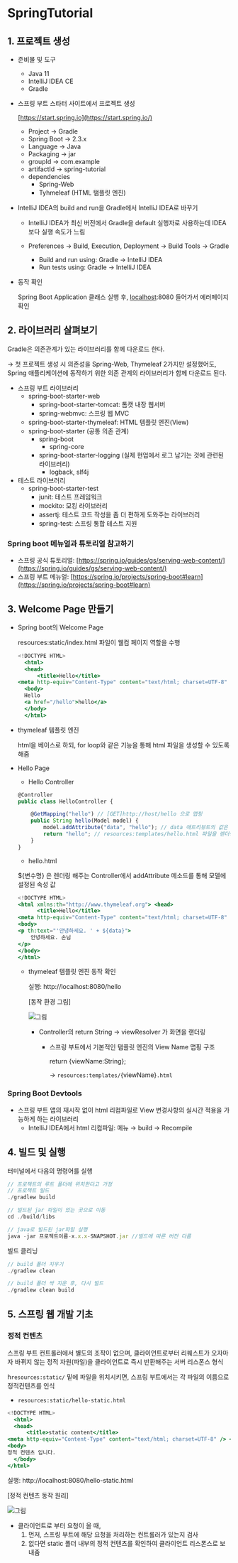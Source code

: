 # SpringTutorial

## 1. 프로젝트 생성

- 준비물 및 도구
    - Java 11
    - IntelliJ IDEA CE
    - Gradle

- 스프링 부트 스타터 사이트에서 프로젝트 생성

    [https://start.spring.io](https://start.spring.io/)

    - Project → Gradle
    - Spring Boot → 2.3.x
    - Language → Java
    - Packaging → jar
    - groupId → com.example
    - artifactId → spring-tutorial
    - dependencies
        - Spring-Web
        - Tyhmeleaf (HTML 탬플릿 엔진)

- IntelliJ IDEA의 build and run을 Gradle에서 IntelliJ IDEA로 바꾸기
    - IntelliJ IDEA가 최신 버전에서 Gradle을 default 실행자로 사용하는데 IDEA 보다 실행 속도가 느림

    - Preferences → Build, Execution, Deployment → Build Tools → Gradle
        - Build and run using: Gradle → IntelliJ IDEA
        - Run tests using: Gradle → IntelliJ IDEA

- 동작 확인

    Spring Boot Application 클래스 실행 후, [localhost](http://localhost):8080 들어가서 에러페이지 확인

## 2. 라이브러리 살펴보기

Gradle은 의존관계가 있는 라이브러리를 함께 다운로드 한다.

→ 첫 프로젝트 생성 시 의존성을 Spring-Web, Thymeleaf 2가지만 설정했어도, Spring 애플리케이션에 동작하기 위한 의존 관계의 라이브러리가 함께 다운로드 된다.

- 스프링 부트 라이브러리
    - spring-boot-starter-web
        - spring-boot-starter-tomcat: 톰캣 내장 웹서버
        - spring-webmvc: 스프링 웹 MVC
    - spring-boot-starter-thymeleaf: HTML 템플릿 엔진(View)
    - spring-boot-starter (공통 의존 관계)
        - spring-boot
            - spring-core
        - spring-boot-starter-logging (실제 현업에서 로그 남기는 것에 관련된 라이브러리)
            - logback, slf4j
- 테스트 라이브러리
    - spring-boot-starter-test
        - junit: 테스트 프레임워크
        - mockito: 모킹 라이브러리
        - assertj: 테스트 코드 작성을 좀 더 편하게 도와주는 라이브러리
        - spring-test: 스프링 통합 테스트 지원

### Spring boot 메뉴얼과 튜토리얼 참고하기

- 스프링 공식 튜토리얼: [https://spring.io/guides/gs/serving-web-content/](https://spring.io/guides/gs/serving-web-content/)
- 스프링 부트 메뉴얼: [https://spring.io/projects/spring-boot#learn](https://spring.io/projects/spring-boot#learn)

## 3. Welcome Page 만들기

- Spring boot의 Welcome Page

    resources:static/index.html 파일이 웰컴 페이지 역할을 수행

    ```jsx
    <!DOCTYPE HTML>
      <html>
      <head>
          <title>Hello</title>
    <meta http-equiv="Content-Type" content="text/html; charset=UTF-8" /> </head>
      <body>
      Hello
      <a href="/hello">hello</a>
      </body>
      </html>
    ```

- thymeleaf 템플릿 엔진

    html을 베이스로 하되, for loop와 같은 기능을 통해 html 파일을 생성할 수 있도록 해줌

- Hello Page
    - Hello Controller

    ```jsx
    @Controller
    public class HelloController {

    	@GetMapping("hello") // [GET]http://host/hello 으로 맵핑
    	public String hello(Model model) {
    		model.addAttribute("data", "hello"); // data 애트리뷰트의 값은 hello
    		return "hello"; // resources:templates/hello.html 파일을 렌더링
    	}
    }
    ```

    - hello.html

    ${변수명} 은 렌더링 해주는 Controller에서 addAttribute 메소드를 통해 모델에 설정된 속성 값

    ```jsx
    <!DOCTYPE HTML>
    <html xmlns:th="http://www.thymeleaf.org"> <head>
          <title>Hello</title>
    <meta http-equiv="Content-Type" content="text/html; charset=UTF-8" /> </head>
    <body>
    <p th:text="'안녕하세요. ' + ${data}">
    	안녕하세요. 손님
    </p>
    </body>
    </html>
    ```

    - thymeleaf 템플릿 엔진 동작 확인

        실행: http://localhost:8080/hello

        [동작 환경 그림]

        ![그림](./image/template.png)

        - Controller의 return String → viewResolver 가 화면을 랜더링
            - 스프링 부트에서 기본적인 탬플릿 엔진의 View Name 맵핑 구조

                return {viewName:String};

                → `resources:templates/`{viewName}`.html`

### Spring Boot Devtools

- 스프링 부트 앱의 재시작 없이 html 리컴파일로 View 변경사항의 실시간 적용을 가능하게 하는 라이브러리
    - IntelliJ IDEA에서 html 리컴파일: 메뉴 → build → Recompile


## 4. 빌드 및 실행

터미널에서 다음의 명령어를 실행

```jsx
// 프로젝트의 루트 폴더에 위치한다고 가정
// 프로젝트 빌드
./gradlew build

// 빌드된 jar 파일이 있는 곳으로 이동
cd ./build/libs

// java로 빌드된 jar파일 실행
java -jar 프로젝트이름-x.x.x-SNAPSHOT.jar //빌드에 따른 버전 다름
```

빌드 클리닝

```jsx
// build 폴더 지우기
./gradlew clean

// build 폴더 싹 지운 후, 다시 빌드
./gradlew clean build
```

## 5. 스프링 웹 개발 기초

### 정적 컨텐츠

스프링 부트 컨트롤러에서 별도의 조작이 없으며, 클라이언트로부터 리퀘스트가 오자마자 바뀌지 않는 정적 자원(파일)을 클라이언트로 즉시 반환해주는 서버 리스폰스 형식

h`resources:static/` 밑에 파일을 위치시키면, 스프링 부트에서는 각 파일의 이름으로 정적컨텐츠를 인식

- `resources:static/hello-static.html`

```jsx
<!DOCTYPE HTML>
  <html>
  <head>
      <title>static content</title>
<meta http-equiv="Content-Type" content="text/html; charset=UTF-8" /> </head>
<body>
정적 컨텐츠 입니다.
  </body>
</html>

```

실행: http://localhost:8080/hello-static.html

[정적 컨텐츠 동작 원리]

![그림](./image/static.png)

- 클라이언트로 부터 요청이 올 때,
    1. 먼저, 스프링 부트에 해당 요청을 처리하는 컨트롤러가 있는지 검사
    2. 없다면 static 폴더 내부의 정적 컨텐츠를 확인하여 클라이언트 리스폰스로 보내줌

